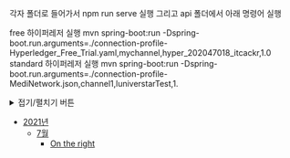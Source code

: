각자 폴더로 들어가서 npm run serve 실행
그리고 api 폴더에서 아래 명령어 실행

free 하이퍼레저 실행
mvn spring-boot:run -Dspring-boot.run.arguments=./connection-profile-Hyperledger_Free_Trial.yaml,mychannel,hyper_202047018_itcackr,1.0
standard 하이퍼레저 실행
mvn spring-boot:run -Dspring-boot.run.arguments=./connection-profile-MediNetwork.json,channel1,luniverstarTest,1.

<details>
<summary>접기/펼치기 버튼</summary>
<div markdown="1">

|제목|내용|
|--|--|
|칸1|칸2|
|줄2|줄2|
- [2021년](#2021년)
  * [7월](#7월)
	  * [On the right](#on-the-right)
</div>
</details>

- [2021년](#2021년)
  * [7월](#7월)
	  * [On the right](#on-the-right)
